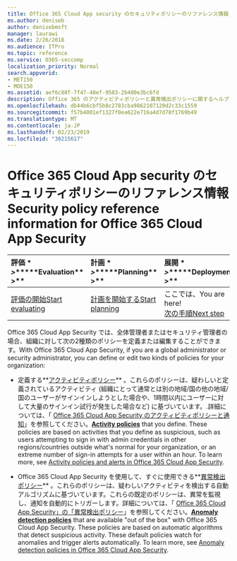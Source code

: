 ```yaml
---
title: Office 365 Cloud App security のセキュリティポリシーのリファレンス情報
ms.author: deniseb
author: denisebmsft
manager: laurawi
ms.date: 2/26/2018
ms.audience: ITPro
ms.topic: reference
ms.service: O365-seccomp
localization_priority: Normal
search.appverid:
- MET150
- MOE150
ms.assetid: aef6c88f-7f47-40ef-9503-2b400e3bc6fd
description: Office 365 のアクティビティポリシーと異常検出ポリシーに関するヘルプを取得します。
ms.openlocfilehash: db44b6cbf5b8c2783cba9862107120d2c33c1559
ms.sourcegitcommit: f57b4001ef1327f0ea622e716a4d7d78f1769b49
ms.translationtype: MT
ms.contentlocale: ja-JP
ms.lasthandoff: 02/23/2019
ms.locfileid: "30215617"
---
```

# <a name="security-policy-reference-information-for-office-365-cloud-app-security"></a><span data-ttu-id="fd7b4-103">Office 365 Cloud App security のセキュリティポリシーのリファレンス情報</span><span class="sxs-lookup"><span data-stu-id="fd7b4-103">Security policy reference information for Office 365 Cloud App Security</span></span>
  
|<span data-ttu-id="fd7b4-104">評価 \* *\>*\*</span><span class="sxs-lookup"><span data-stu-id="fd7b4-104">\*\*\*\*Evaluation\*\* \>\*\*</span></span>|<span data-ttu-id="fd7b4-105">計画 \* *\>*\*</span><span class="sxs-lookup"><span data-stu-id="fd7b4-105">\*\*\*\*Planning\*\* \>\*\*</span></span>|<span data-ttu-id="fd7b4-106">展開 \* *\>*\*</span><span class="sxs-lookup"><span data-stu-id="fd7b4-106">\*\*\*\*Deployment\*\* \>\*\*</span></span>|<span data-ttu-id="fd7b4-107">使用率 \* \* \* \*</span><span class="sxs-lookup"><span data-stu-id="fd7b4-107">\*\*\*\*Utilization\*\*\*\*</span></span>|
|:-----|:-----|:-----|:-----|
|[<span data-ttu-id="fd7b4-108">評価の開始</span><span class="sxs-lookup"><span data-stu-id="fd7b4-108">Start evaluating</span></span>](office-365-cas-overview.md) <br/> |[<span data-ttu-id="fd7b4-109">計画を開始する</span><span class="sxs-lookup"><span data-stu-id="fd7b4-109">Start planning</span></span>](get-ready-for-office-365-cas.md) <br/> |<span data-ttu-id="fd7b4-110">ここでは、</span><span class="sxs-lookup"><span data-stu-id="fd7b4-110">You are here!</span></span>  <br/> [<span data-ttu-id="fd7b4-111">次の手順</span><span class="sxs-lookup"><span data-stu-id="fd7b4-111">Next step</span></span>](review-office-365-cas-alerts.md) <br/> |[<span data-ttu-id="fd7b4-112">利用を開始する</span><span class="sxs-lookup"><span data-stu-id="fd7b4-112">Start utilizing</span></span>](utilization-activities-for-ocas.md) <br/> |
   
<span data-ttu-id="fd7b4-113">Office 365 Cloud App Security では、全体管理者またはセキュリティ管理者の場合、組織に対して次の2種類のポリシーを定義または編集することができます。</span><span class="sxs-lookup"><span data-stu-id="fd7b4-113">With Office 365 Cloud App Security, if you are a global administrator or security administrator, you can define or edit two kinds of policies for your organization:</span></span>
  
- <span data-ttu-id="fd7b4-p101">定義する**[アクティビティポリシー](activity-policies-and-alerts.md)** 。これらのポリシーは、疑わしいと定義されているアクティビティ (組織にとって通常とは別の地域/国の他の地域/国のユーザーがサインインしようとした場合や、1時間以内にユーザーに対して大量のサインイン試行が発生した場合など) に基づいています。.詳細については、「 [Office 365 Cloud App Security のアクティビティポリシーと通知](activity-policies-and-alerts.md)」を参照してください。</span><span class="sxs-lookup"><span data-stu-id="fd7b4-p101">**[Activity policies](activity-policies-and-alerts.md)** that you define. These policies are based on activities that you define as suspicious, such as users attempting to sign in with admin credentials in other regions/countries outside what's normal for your organization, or an extreme number of sign-in attempts for a user within an hour. To learn more, see [Activity policies and alerts in Office 365 Cloud App Security](activity-policies-and-alerts.md).</span></span>
    
- <span data-ttu-id="fd7b4-p102">Office 365 Cloud App Security を使用して、すぐに使用できる**[異常検出ポリシー](anomaly-detection-policies-in-ocas.md)** 。これらのポリシーは、疑わしいアクティビティを検出する自動アルゴリズムに基づいています。これらの既定のポリシーは、異常を監視し、通知を自動的にトリガーします。詳細については、「 [Office 365 Cloud App Security」の「異常検出ポリシー](anomaly-detection-policies-in-ocas.md)」を参照してください。</span><span class="sxs-lookup"><span data-stu-id="fd7b4-p102">**[Anomaly detection policies](anomaly-detection-policies-in-ocas.md)** that are available "out of the box" with Office 365 Cloud App Security. These policies are based on automatic algorithms that detect suspicious activity. These default policies watch for anomalies and trigger alerts automatically. To learn more, see [Anomaly detection policies in Office 365 Cloud App Security](anomaly-detection-policies-in-ocas.md).</span></span>
    

